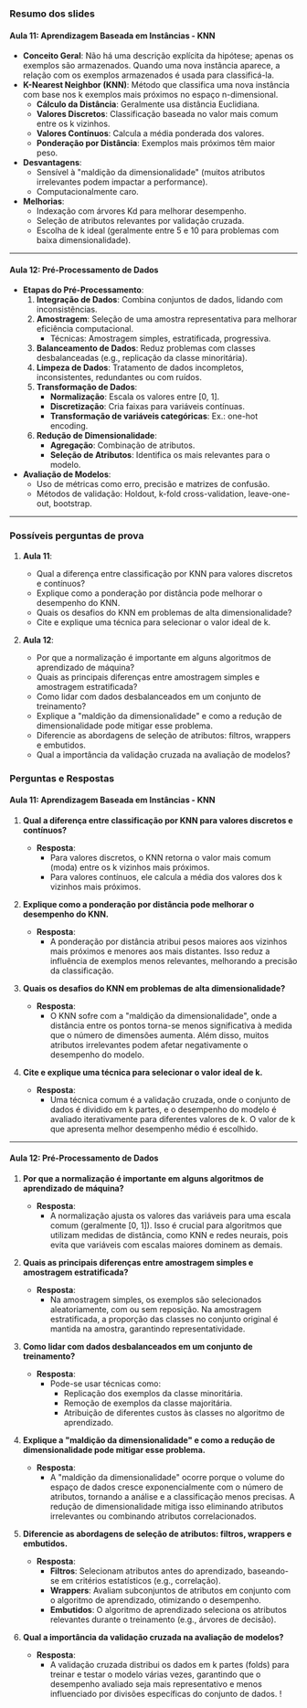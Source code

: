 ### Resumo dos slides

#### Aula 11: Aprendizagem Baseada em Instâncias - KNN
- **Conceito Geral**: Não há uma descrição explícita da hipótese; apenas os exemplos são armazenados. Quando uma nova instância aparece, a relação com os exemplos armazenados é usada para classificá-la.
- **K-Nearest Neighbor (KNN)**: Método que classifica uma nova instância com base nos k exemplos mais próximos no espaço n-dimensional.
  - **Cálculo da Distância**: Geralmente usa distância Euclidiana.
  - **Valores Discretos**: Classificação baseada no valor mais comum entre os k vizinhos.
  - **Valores Contínuos**: Calcula a média ponderada dos valores.
  - **Ponderação por Distância**: Exemplos mais próximos têm maior peso.
- **Desvantagens**:
  - Sensível à "maldição da dimensionalidade" (muitos atributos irrelevantes podem impactar a performance).
  - Computacionalmente caro.
- **Melhorias**:
  - Indexação com árvores Kd para melhorar desempenho.
  - Seleção de atributos relevantes por validação cruzada.
  - Escolha de k ideal (geralmente entre 5 e 10 para problemas com baixa dimensionalidade).

---

#### Aula 12: Pré-Processamento de Dados
- **Etapas do Pré-Processamento**:
  1. **Integração de Dados**: Combina conjuntos de dados, lidando com inconsistências.
  2. **Amostragem**: Seleção de uma amostra representativa para melhorar eficiência computacional.
     - Técnicas: Amostragem simples, estratificada, progressiva.
  3. **Balanceamento de Dados**: Reduz problemas com classes desbalanceadas (e.g., replicação da classe minoritária).
  4. **Limpeza de Dados**: Tratamento de dados incompletos, inconsistentes, redundantes ou com ruídos.
  5. **Transformação de Dados**:
     - **Normalização**: Escala os valores entre [0, 1].
     - **Discretização**: Cria faixas para variáveis contínuas.
     - **Transformação de variáveis categóricas**: Ex.: one-hot encoding.
  6. **Redução de Dimensionalidade**:
     - **Agregação**: Combinação de atributos.
     - **Seleção de Atributos**: Identifica os mais relevantes para o modelo.
- **Avaliação de Modelos**:
  - Uso de métricas como erro, precisão e matrizes de confusão.
  - Métodos de validação: Holdout, k-fold cross-validation, leave-one-out, bootstrap.

---

### Possíveis perguntas de prova
1. **Aula 11**:
   - Qual a diferença entre classificação por KNN para valores discretos e contínuos?
   - Explique como a ponderação por distância pode melhorar o desempenho do KNN.
   - Quais os desafios do KNN em problemas de alta dimensionalidade?
   - Cite e explique uma técnica para selecionar o valor ideal de k.

2. **Aula 12**:
   - Por que a normalização é importante em alguns algoritmos de aprendizado de máquina?
   - Quais as principais diferenças entre amostragem simples e amostragem estratificada?
   - Como lidar com dados desbalanceados em um conjunto de treinamento?
   - Explique a "maldição da dimensionalidade" e como a redução de dimensionalidade pode mitigar esse problema.
   - Diferencie as abordagens de seleção de atributos: filtros, wrappers e embutidos.
   - Qual a importância da validação cruzada na avaliação de modelos?

### Perguntas e Respostas

#### **Aula 11: Aprendizagem Baseada em Instâncias - KNN**

1. **Qual a diferença entre classificação por KNN para valores discretos e contínuos?**  
   - **Resposta**:  
     - Para valores discretos, o KNN retorna o valor mais comum (moda) entre os k vizinhos mais próximos.  
     - Para valores contínuos, ele calcula a média dos valores dos k vizinhos mais próximos.

2. **Explique como a ponderação por distância pode melhorar o desempenho do KNN.**  
   - **Resposta**:  
     - A ponderação por distância atribui pesos maiores aos vizinhos mais próximos e menores aos mais distantes. Isso reduz a influência de exemplos menos relevantes, melhorando a precisão da classificação.

3. **Quais os desafios do KNN em problemas de alta dimensionalidade?**  
   - **Resposta**:  
     - O KNN sofre com a "maldição da dimensionalidade", onde a distância entre os pontos torna-se menos significativa à medida que o número de dimensões aumenta. Além disso, muitos atributos irrelevantes podem afetar negativamente o desempenho do modelo.

4. **Cite e explique uma técnica para selecionar o valor ideal de k.**  
   - **Resposta**:  
     - Uma técnica comum é a validação cruzada, onde o conjunto de dados é dividido em k partes, e o desempenho do modelo é avaliado iterativamente para diferentes valores de k. O valor de k que apresenta melhor desempenho médio é escolhido.

---

#### **Aula 12: Pré-Processamento de Dados**

1. **Por que a normalização é importante em alguns algoritmos de aprendizado de máquina?**  
   - **Resposta**:  
     - A normalização ajusta os valores das variáveis para uma escala comum (geralmente [0, 1]). Isso é crucial para algoritmos que utilizam medidas de distância, como KNN e redes neurais, pois evita que variáveis com escalas maiores dominem as demais.

2. **Quais as principais diferenças entre amostragem simples e amostragem estratificada?**  
   - **Resposta**:  
     - Na amostragem simples, os exemplos são selecionados aleatoriamente, com ou sem reposição. Na amostragem estratificada, a proporção das classes no conjunto original é mantida na amostra, garantindo representatividade.

3. **Como lidar com dados desbalanceados em um conjunto de treinamento?**  
   - **Resposta**:  
     - Pode-se usar técnicas como:
       - Replicação dos exemplos da classe minoritária.
       - Remoção de exemplos da classe majoritária.
       - Atribuição de diferentes custos às classes no algoritmo de aprendizado.

4. **Explique a "maldição da dimensionalidade" e como a redução de dimensionalidade pode mitigar esse problema.**  
   - **Resposta**:  
     - A "maldição da dimensionalidade" ocorre porque o volume do espaço de dados cresce exponencialmente com o número de atributos, tornando a análise e a classificação menos precisas. A redução de dimensionalidade mitiga isso eliminando atributos irrelevantes ou combinando atributos correlacionados.

5. **Diferencie as abordagens de seleção de atributos: filtros, wrappers e embutidos.**  
   - **Resposta**:  
     - **Filtros**: Selecionam atributos antes do aprendizado, baseando-se em critérios estatísticos (e.g., correlação).  
     - **Wrappers**: Avaliam subconjuntos de atributos em conjunto com o algoritmo de aprendizado, otimizando o desempenho.  
     - **Embutidos**: O algoritmo de aprendizado seleciona os atributos relevantes durante o treinamento (e.g., árvores de decisão).

6. **Qual a importância da validação cruzada na avaliação de modelos?**  
   - **Resposta**:  
     - A validação cruzada distribui os dados em k partes (folds) para treinar e testar o modelo várias vezes, garantindo que o desempenho avaliado seja mais representativo e menos influenciado por divisões específicas do conjunto de dados.
!

